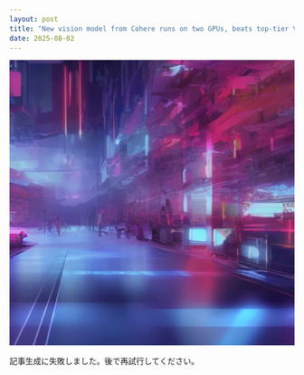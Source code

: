 ```yaml
---
layout: post
title: "New vision model from Cohere runs on two GPUs, beats top-tier VLMs on visual tasks"
date: 2025-08-02
---
```


![記事画像](assets/images/20250802_ai.png)

記事生成に失敗しました。後で再試行してください。
